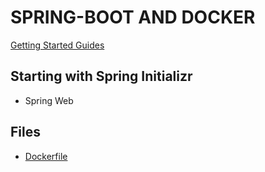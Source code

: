 # SPRING-BOOT AND DOCKER
[Getting Started Guides](https://spring.io/guides/gs/spring-boot-docker/)

## Starting with Spring Initializr
- Spring Web 


## Files
- [Dockerfile](Dockerfile)
    
    
    